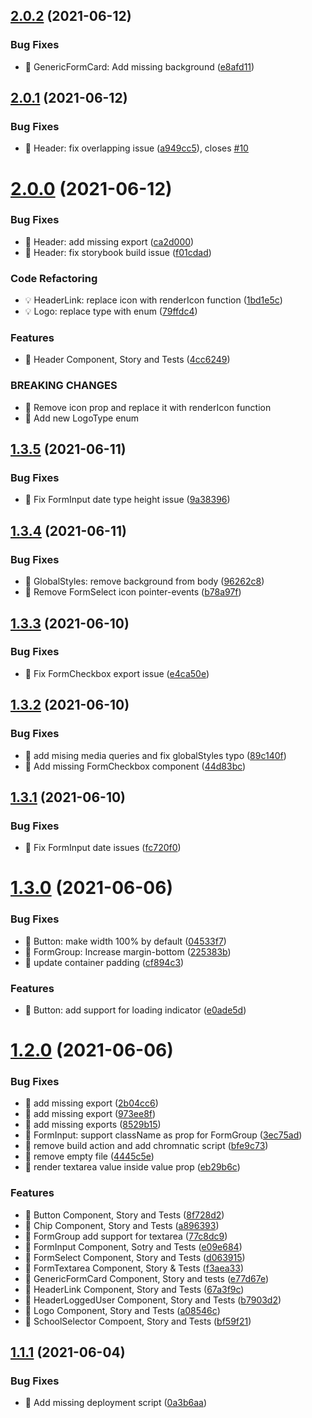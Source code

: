 ## [2.0.2](https://github.com/Robbin-App/ui-kit-web/compare/v2.0.1...v2.0.2) (2021-06-12)


### Bug Fixes

* 🐛 GenericFormCard: Add missing background ([e8afd11](https://github.com/Robbin-App/ui-kit-web/commit/e8afd117a8e26a19a166fec006478772d4f3e5bf))

## [2.0.1](https://github.com/Robbin-App/ui-kit-web/compare/v2.0.0...v2.0.1) (2021-06-12)


### Bug Fixes

* 🐛 Header: fix overlapping issue ([a949cc5](https://github.com/Robbin-App/ui-kit-web/commit/a949cc540793834179fac2bbc364e51cc31b0912)), closes [#10](https://github.com/Robbin-App/ui-kit-web/issues/10)

# [2.0.0](https://github.com/Robbin-App/ui-kit-web/compare/v1.3.5...v2.0.0) (2021-06-12)


### Bug Fixes

* 🐛 Header: add missing export ([ca2d000](https://github.com/Robbin-App/ui-kit-web/commit/ca2d00037eb8ac137e243a9e53984ba5e657d85c))
* 🐛 Header: fix storybook build issue ([f01cdad](https://github.com/Robbin-App/ui-kit-web/commit/f01cdad33044decc2f80d8ff253e7c3df1578461))


### Code Refactoring

* 💡 HeaderLink: replace icon with renderIcon function ([1bd1e5c](https://github.com/Robbin-App/ui-kit-web/commit/1bd1e5ceb9c17764a5aee1f26f6d8b9a9a386f39))
* 💡 Logo: replace type with enum ([79ffdc4](https://github.com/Robbin-App/ui-kit-web/commit/79ffdc400ce7efc97950c6ac09916a98cad03019))


### Features

* 🎸 Header Component, Story and Tests ([4cc6249](https://github.com/Robbin-App/ui-kit-web/commit/4cc624959c2dc2e3949c3d9459dea00da2cfd414))


### BREAKING CHANGES

* 🧨 Remove icon prop and replace it with renderIcon function
* 🧨 Add new LogoType enum

## [1.3.5](https://github.com/Robbin-App/ui-kit-web/compare/v1.3.4...v1.3.5) (2021-06-11)


### Bug Fixes

* 🐛 Fix FormInput date type height issue ([9a38396](https://github.com/Robbin-App/ui-kit-web/commit/9a383964140dfab68be3146a39e298e4af4f1480))

## [1.3.4](https://github.com/Robbin-App/ui-kit-web/compare/v1.3.3...v1.3.4) (2021-06-11)


### Bug Fixes

* 🐛 GlobalStyles: remove background from body ([96262c8](https://github.com/Robbin-App/ui-kit-web/commit/96262c89737fff9ed4bda53eeae308983498659c))
* 🐛 Remove FormSelect icon pointer-events ([b78a97f](https://github.com/Robbin-App/ui-kit-web/commit/b78a97f5031c92b04fca580d823d1deeaa9d44d4))

## [1.3.3](https://github.com/Robbin-App/ui-kit-web/compare/v1.3.2...v1.3.3) (2021-06-10)


### Bug Fixes

* 🐛 Fix FormCheckbox export issue ([e4ca50e](https://github.com/Robbin-App/ui-kit-web/commit/e4ca50e13bea8c8d9d0aacc6e7c53bb646d390ee))

## [1.3.2](https://github.com/Robbin-App/ui-kit-web/compare/v1.3.1...v1.3.2) (2021-06-10)


### Bug Fixes

* 🐛 add mising media queries and fix globalStyles typo ([89c140f](https://github.com/Robbin-App/ui-kit-web/commit/89c140fe1320fe26828974b2498b8478c912e68c))
* 🐛 Add missing FormCheckbox component ([44d83bc](https://github.com/Robbin-App/ui-kit-web/commit/44d83bca0e67f9dff8c09fedc52f2e211b4a247d))

## [1.3.1](https://github.com/Robbin-App/ui-kit-web/compare/v1.3.0...v1.3.1) (2021-06-10)


### Bug Fixes

* 🐛 Fix FormInput date issues ([fc720f0](https://github.com/Robbin-App/ui-kit-web/commit/fc720f02d9d5d5909b1dbde91e6c2bb284cb2750))

# [1.3.0](https://github.com/Robbin-App/ui-kit-web/compare/v1.2.0...v1.3.0) (2021-06-06)


### Bug Fixes

* 🐛 Button: make width 100% by default ([04533f7](https://github.com/Robbin-App/ui-kit-web/commit/04533f7002d4f5192d2900ed704e91412fa38afb))
* 🐛 FormGroup: Increase margin-bottom ([225383b](https://github.com/Robbin-App/ui-kit-web/commit/225383b3235ff90393ebdfe0dba259c753a689bf))
* 🐛 update container padding ([cf894c3](https://github.com/Robbin-App/ui-kit-web/commit/cf894c33e2ff843c33563b5010a74c21ce4a8aed))


### Features

* 🎸 Button: add support for loading indicator ([e0ade5d](https://github.com/Robbin-App/ui-kit-web/commit/e0ade5d695cef71e29522758802b35b71f45a356))

# [1.2.0](https://github.com/Robbin-App/ui-kit-web/compare/v1.1.1...v1.2.0) (2021-06-06)


### Bug Fixes

* 🐛 add missing export ([2b04cc6](https://github.com/Robbin-App/ui-kit-web/commit/2b04cc6d4f1446d4916e1d16c7810570930b41c0))
* 🐛 add missing export ([973ee8f](https://github.com/Robbin-App/ui-kit-web/commit/973ee8f8654a5e47d09142510216b35902d798d8))
* 🐛 add missing exports ([8529b15](https://github.com/Robbin-App/ui-kit-web/commit/8529b15737ef7dcc47dc3f51cebbac94e26dcea8))
* 🐛 FormInput: support className as prop for FormGroup ([3ec75ad](https://github.com/Robbin-App/ui-kit-web/commit/3ec75ad91473eb95a3f38c2c83f2cde1a991a7d9))
* 🐛 remove build action and add chromnatic script ([bfe9c73](https://github.com/Robbin-App/ui-kit-web/commit/bfe9c7332efa19b20bfd889a174753d676c384db))
* 🐛 remove empty file ([4445c5e](https://github.com/Robbin-App/ui-kit-web/commit/4445c5e3f5ec10f7073206ed8f80ae23f889659b))
* 🐛 render textarea value inside value prop ([eb29b6c](https://github.com/Robbin-App/ui-kit-web/commit/eb29b6ca174d41a6d166121c37ef0e6f19a62c66))


### Features

* 🎸 Button Component, Story and Tests ([8f728d2](https://github.com/Robbin-App/ui-kit-web/commit/8f728d26dce89276ba6a2a784281719641da38a3))
* 🎸 Chip Component, Story and Tests ([a896393](https://github.com/Robbin-App/ui-kit-web/commit/a89639343d11015b8479172d7ebc8106ba030499))
* 🎸 FormGroup add support for textarea ([77c8dc9](https://github.com/Robbin-App/ui-kit-web/commit/77c8dc91ab65738ad5b1943dd17208d1acd38d9a))
* 🎸 FormInput Component, Sotry and Tests ([e09e684](https://github.com/Robbin-App/ui-kit-web/commit/e09e684e707d5f6d9d0a21f6916f0818cae22823))
* 🎸 FormSelect Component, Story and Tests ([d063915](https://github.com/Robbin-App/ui-kit-web/commit/d063915f2016b27ab6f2147e8dd78d6a3f8b2c69))
* 🎸 FormTextarea Component, Story & Tests ([f3aea33](https://github.com/Robbin-App/ui-kit-web/commit/f3aea333caf3e9a37ecf430f4afff26d2375e8e7))
* 🎸 GenericFormCard Component, Story and tests ([e77d67e](https://github.com/Robbin-App/ui-kit-web/commit/e77d67e520932848e57603cc4cb645bf609efd31))
* 🎸 HeaderLink Component, Story and Tests ([67a3f9c](https://github.com/Robbin-App/ui-kit-web/commit/67a3f9cecca4591a397baef99e40b35695d7eebc))
* 🎸 HeaderLoggedUser Component, Story and Tests ([b7903d2](https://github.com/Robbin-App/ui-kit-web/commit/b7903d2ce78988d1880440cc516abb397267f52b))
* 🎸 Logo Component, Story and Tests ([a08546c](https://github.com/Robbin-App/ui-kit-web/commit/a08546c28759dc71a160d433671a53ea35cda0bf))
* 🎸 SchoolSelector Compoent, Story and Tests ([bf59f21](https://github.com/Robbin-App/ui-kit-web/commit/bf59f2149305f2d4993084318d1531e33a75b67f))

## [1.1.1](https://github.com/Robbin-App/ui-kit-web/compare/v1.1.0...v1.1.1) (2021-06-04)


### Bug Fixes

* 🐛 Add missing deployment script ([0a3b6aa](https://github.com/Robbin-App/ui-kit-web/commit/0a3b6aa5698ae3c471ae15dcc1e07e37269483de))
